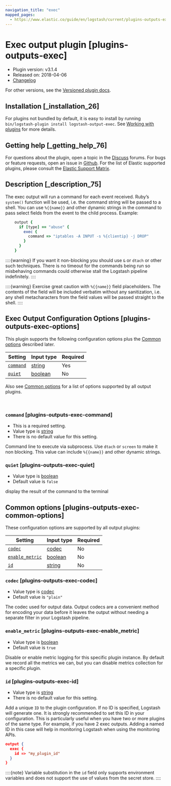 ```yaml
---
navigation_title: "exec"
mapped_pages:
  - https://www.elastic.co/guide/en/logstash/current/plugins-outputs-exec.html
---
```


# Exec output plugin [plugins-outputs-exec]


* Plugin version: v3.1.4
* Released on: 2018-04-06
* [Changelog](https://github.com/logstash-plugins/logstash-output-exec/blob/v3.1.4/CHANGELOG.md)

For other versions, see the [Versioned plugin docs](/vpr/output-exec-index.md).

## Installation [_installation_26]

For plugins not bundled by default, it is easy to install by running `bin/logstash-plugin install logstash-output-exec`. See [Working with plugins](logstash://reference/working-with-plugins.md) for more details.


## Getting help [_getting_help_76]

For questions about the plugin, open a topic in the [Discuss](http://discuss.elastic.co) forums. For bugs or feature requests, open an issue in [Github](https://github.com/logstash-plugins/logstash-output-exec). For the list of Elastic supported plugins, please consult the [Elastic Support Matrix](https://www.elastic.co/support/matrix#logstash_plugins).


## Description [_description_75]

The exec output will run a command for each event received. Ruby’s `system()` function will be used, i.e. the command string will be passed to a shell. You can use `%{{name}}` and other dynamic strings in the command to pass select fields from the event to the child process. Example:

```ruby
    output {
      if [type] == "abuse" {
        exec {
          command => "iptables -A INPUT -s %{clientip} -j DROP"
        }
      }
    }
```

::::{warning} 
If you want it non-blocking you should use `&` or `dtach` or other such techniques. There is no timeout for the commands being run so misbehaving commands could otherwise stall the Logstash pipeline indefinitely.
::::


::::{warning} 
Exercise great caution with `%{{name}}` field placeholders. The contents of the field will be included verbatim without any sanitization, i.e. any shell metacharacters from the field values will be passed straight to the shell.
::::



## Exec Output Configuration Options [plugins-outputs-exec-options]

This plugin supports the following configuration options plus the [Common options](plugins-outputs-exec.md#plugins-outputs-exec-common-options) described later.

| Setting | Input type | Required |
| --- | --- | --- |
| [`command`](plugins-outputs-exec.md#plugins-outputs-exec-command) | [string](value-types.md#string) | Yes |
| [`quiet`](plugins-outputs-exec.md#plugins-outputs-exec-quiet) | [boolean](value-types.md#boolean) | No |

Also see [Common options](plugins-outputs-exec.md#plugins-outputs-exec-common-options) for a list of options supported by all output plugins.

 

### `command` [plugins-outputs-exec-command]

* This is a required setting.
* Value type is [string](value-types.md#string)
* There is no default value for this setting.

Command line to execute via subprocess. Use `dtach` or `screen` to make it non blocking. This value can include `%{{name}}` and other dynamic strings.


### `quiet` [plugins-outputs-exec-quiet]

* Value type is [boolean](value-types.md#boolean)
* Default value is `false`

display the result of the command to the terminal



## Common options [plugins-outputs-exec-common-options]

These configuration options are supported by all output plugins:

| Setting | Input type | Required |
| --- | --- | --- |
| [`codec`](plugins-outputs-exec.md#plugins-outputs-exec-codec) | [codec](logstash://reference/configuration-file-structure.md#codec) | No |
| [`enable_metric`](plugins-outputs-exec.md#plugins-outputs-exec-enable_metric) | [boolean](logstash://reference/configuration-file-structure.md#boolean) | No |
| [`id`](plugins-outputs-exec.md#plugins-outputs-exec-id) | [string](logstash://reference/configuration-file-structure.md#string) | No |

### `codec` [plugins-outputs-exec-codec]

* Value type is [codec](logstash://reference/configuration-file-structure.md#codec)
* Default value is `"plain"`

The codec used for output data. Output codecs are a convenient method for encoding your data before it leaves the output without needing a separate filter in your Logstash pipeline.


### `enable_metric` [plugins-outputs-exec-enable_metric]

* Value type is [boolean](logstash://reference/configuration-file-structure.md#boolean)
* Default value is `true`

Disable or enable metric logging for this specific plugin instance. By default we record all the metrics we can, but you can disable metrics collection for a specific plugin.


### `id` [plugins-outputs-exec-id]

* Value type is [string](logstash://reference/configuration-file-structure.md#string)
* There is no default value for this setting.

Add a unique `ID` to the plugin configuration. If no ID is specified, Logstash will generate one. It is strongly recommended to set this ID in your configuration. This is particularly useful when you have two or more plugins of the same type. For example, if you have 2 exec outputs. Adding a named ID in this case will help in monitoring Logstash when using the monitoring APIs.

```json
output {
  exec {
    id => "my_plugin_id"
  }
}
```

::::{note} 
Variable substitution in the `id` field only supports environment variables and does not support the use of values from the secret store.
::::




